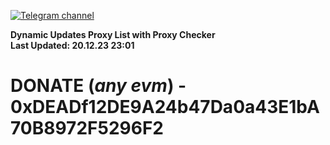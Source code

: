 [![Telegram channel](https://img.shields.io/endpoint?url=https://runkit.io/damiankrawczyk/telegram-badge/branches/master?url=https://t.me/n4z4v0d)](https://t.me/n4z4v0d) 

**Dynamic Updates Proxy List with Proxy Checker**  
**Last Updated: 20.12.23 23:01**

# DONATE (_any evm_) - 0xDEADf12DE9A24b47Da0a43E1bA70B8972F5296F2
